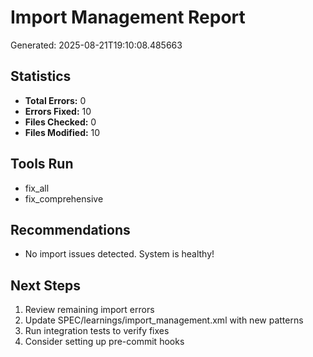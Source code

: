 # Import Management Report

Generated: 2025-08-21T19:10:08.485663

## Statistics

- **Total Errors:** 0
- **Errors Fixed:** 10
- **Files Checked:** 0
- **Files Modified:** 10

## Tools Run

- fix_all
- fix_comprehensive

## Recommendations

- No import issues detected. System is healthy!

## Next Steps

1. Review remaining import errors
2. Update SPEC/learnings/import_management.xml with new patterns
3. Run integration tests to verify fixes
4. Consider setting up pre-commit hooks
